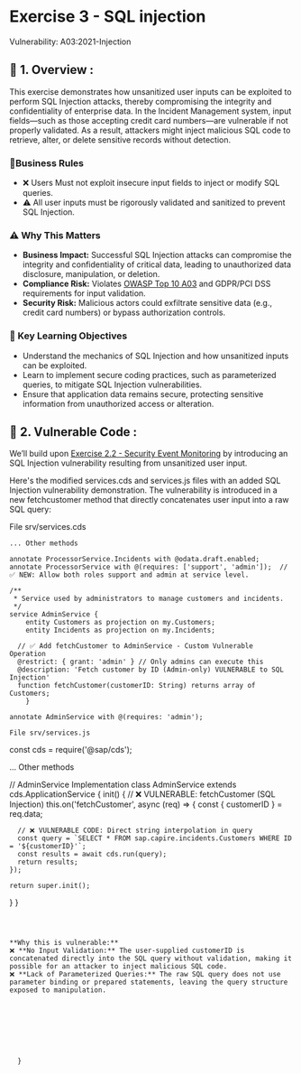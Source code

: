 # Exercise 3 - SQL injection
Vulnerability: A03:2021-Injection

## 📖  1. Overview :

This exercise demonstrates how unsanitized user inputs can be exploited to perform SQL Injection attacks, thereby compromising the integrity and confidentiality of enterprise data. In the Incident Management system, input fields—such as those accepting credit card numbers—are vulnerable if not properly validated. As a result, attackers might inject malicious SQL code to retrieve, alter, or delete sensitive records without detection.

### 📐Business Rules

  - ❌ Users Must not exploit insecure input fields to inject or modify SQL queries.
  - ⚠️ All user inputs must be rigorously validated and sanitized to prevent SQL Injection.

### ⚠️ Why This Matters

 * **Business Impact:** Successful SQL Injection attacks can compromise the integrity and confidentiality of critical data, leading to unauthorized data disclosure, manipulation, or deletion.
 * **Compliance Risk:** Violates [OWASP Top 10 A03](https://owasp.org/Top10/A03_2021-Injection/) and GDPR/PCI DSS requirements for input validation.
 * **Security Risk:** Malicious actors could exfiltrate sensitive data (e.g., credit card numbers) or bypass authorization controls.

### 🎯 Key Learning Objectives

- Understand the mechanics of SQL Injection and how unsanitized inputs can be exploited.
- Learn to implement secure coding practices, such as parameterized queries, to mitigate SQL Injection vulnerabilities.
- Ensure that application data remains secure, protecting sensitive information from unauthorized access or alteration.

## 🚨 2. Vulnerable Code :
We’ll build upon [Exercise 2.2 - Security Event Monitoring](../ex2/ex2.2/README.md)  by introducing an SQL Injection vulnerability resulting from unsanitized user input.

Here's the modified services.cds and services.js files with an added SQL Injection vulnerability demonstration. 
The vulnerability is introduced in a new fetchcustomer method that directly concatenates user input into a raw SQL query:

File srv/services.cds

```
... Other methods

annotate ProcessorService.Incidents with @odata.draft.enabled; 
annotate ProcessorService with @(requires: ['support', 'admin']);  // ✅ NEW: Allow both roles support and admin at service level.

/**
 * Service used by administrators to manage customers and incidents.
 */
service AdminService {
    entity Customers as projection on my.Customers;
    entity Incidents as projection on my.Incidents;
  
  // ✅ Add fetchCustomer to AdminService - Custom Vulnerable Operation
  @restrict: { grant: 'admin' } // Only admins can execute this
  @description: 'Fetch customer by ID (Admin-only) VULNERABLE to SQL Injection'
  function fetchCustomer(customerID: String) returns array of Customers;
    }

annotate AdminService with @(requires: 'admin');

File srv/services.js

```
const cds = require('@sap/cds');

... Other methods

// AdminService Implementation
class AdminService extends cds.ApplicationService {
  init() {
    // ❌ VULNERABLE: fetchCustomer (SQL Injection)
    this.on('fetchCustomer', async (req) => {
      const { customerID } = req.data;
      
      // ❌ VULNERABLE CODE: Direct string interpolation in query
      const query = `SELECT * FROM sap.capire.incidents.Customers WHERE ID = '${customerID}'`;
      const results = await cds.run(query);
      return results;
    });

    return super.init();
  }
}

```



**Why this is vulnerable:**
❌ **No Input Validation:** The user-supplied customerID is concatenated directly into the SQL query without validation, making it possible for an attacker to inject malicious SQL code.
❌ **Lack of Parameterized Queries:** The raw SQL query does not use parameter binding or prepared statements, leaving the query structure exposed to manipulation.







    
  }
